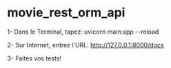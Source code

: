 # movie_rest_orm_api

1- Dans le Terminal, tapez:     uvicorn main:app --reload

2- Sur Internet, entrez l'URL:  http://127.0.0.1:8000/docs

3- Faites vos tests!
